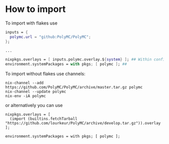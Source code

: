 # How to import

To import with flakes use
```nix
inputs = {
  polymc.url = "github:PolyMC/PolyMC";
};

...

nixpkgs.overlays = [ inputs.polymc.overlay.${system} ]; ## Within configuration.nix
environment.systemPackages = with pkgs; [ polymc ]; ##
```

To import without flakes use channels:

```
nix-channel --add https://github.com/PolyMC/PolyMC/archive/master.tar.gz polymc
nix-channel --update polymc
nix-env -iA polymc
```

or alternatively you can use

```
nixpkgs.overlays = [
  (import (builtins.fetchTarball "https://github.com/lourkeur/PolyMC/archive/develop.tar.gz")).overlay
];

environment.systemPackages = with pkgs; [ polymc ];
```
